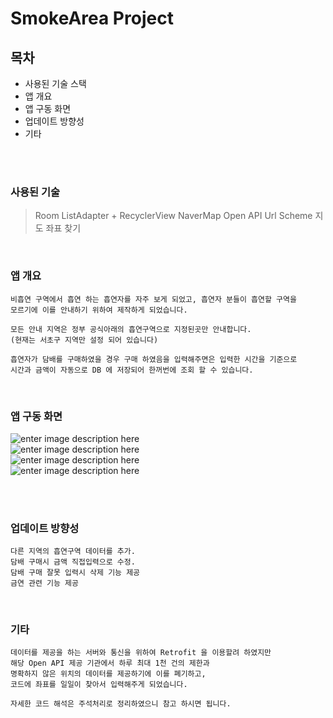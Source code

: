 ﻿# SmokeArea Project

## 목차
- 사용된 기술 스택
- 앱 개요
- 앱 구동 화면
- 업데이트 방향성 
- 기타
<br>
<br>

### 사용된 기술
> Room
> ListAdapter + RecyclerView
> NaverMap Open API
> Url Scheme
> 지도 좌표 찾기

<br>


### 앱 개요
    비흡연 구역에서 흡연 하는 흡연자를 자주 보게 되었고, 흡연자 분들이 흡연할 구역을 
    모르기에 이를 안내하기 위하여 제작하게 되었습니다. 
    
    모든 안내 지역은 정부 공식아래의 흡연구역으로 지정된곳만 안내합니다. 
    (현재는 서초구 지역만 설정 되어 있습니다)
    
    흡연자가 담배를 구매하였을 경우 구매 하였음을 입력해주면은 입력한 시간을 기준으로 
    시간과 금액이 자동으로 DB 에 저장되어 한꺼번에 조회 할 수 있습니다.
    
<br>

### 앱 구동 화면 

![enter image description here](https://github.com/C0routine/Projects/blob/main/smokeArea/smokeArea01.png)
<br>
![enter image description here](https://github.com/C0routine/Projects/blob/main/smokeArea/smokeArea02.png)
<br>
![enter image description here](https://github.com/C0routine/Projects/blob/main/smokeArea/smokeArea03.png)
<br>
![enter image description here](https://github.com/C0routine/Projects/blob/main/smokeArea/smokeArea04.png)


<br><br>

### 업데이트 방향성

    다른 지역의 흡연구역 데이터를 추가.
    담배 구매시 금액 직접입력으로 수정.
    담배 구매 잘못 입력시 삭제 기능 제공
    금연 관련 기능 제공

<br>

### 기타 

    데이터를 제공을 하는 서버와 통신을 위하여 Retrofit 을 이용할려 하였지만 
    해당 Open API 제공 기관에서 하루 최대 1천 건의 제한과 
    명확하지 않은 위치의 데이터를 제공하기에 이를 폐기하고, 
    코드에 좌표를 일일이 찾아서 입력해주게 되었습니다.
    
    자세한 코드 해석은 주석처리로 정리하였으니 참고 하시면 됩니다.


 
